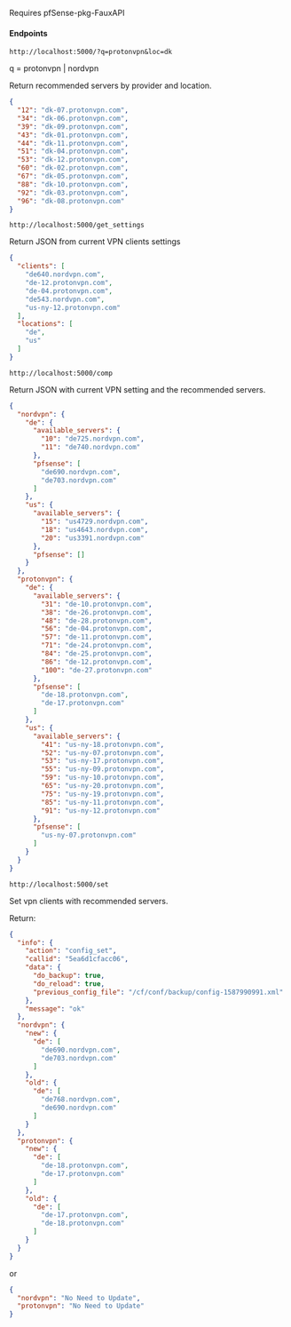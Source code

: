 Requires pfSense-pkg-FauxAPI

#### Endpoints

`http://localhost:5000/?q=protonvpn&loc=dk`

q = protonvpn | nordvpn

Return recommended servers by provider and location.

```json
{
  "12": "dk-07.protonvpn.com", 
  "34": "dk-06.protonvpn.com", 
  "39": "dk-09.protonvpn.com", 
  "43": "dk-01.protonvpn.com", 
  "44": "dk-11.protonvpn.com", 
  "51": "dk-04.protonvpn.com", 
  "53": "dk-12.protonvpn.com", 
  "60": "dk-02.protonvpn.com", 
  "67": "dk-05.protonvpn.com", 
  "88": "dk-10.protonvpn.com", 
  "92": "dk-03.protonvpn.com", 
  "96": "dk-08.protonvpn.com"
}
```

`http://localhost:5000/get_settings`

Return JSON from current VPN clients settings

```json
{
  "clients": [
    "de640.nordvpn.com", 
    "de-12.protonvpn.com", 
    "de-04.protonvpn.com", 
    "de543.nordvpn.com", 
    "us-ny-12.protonvpn.com"
  ], 
  "locations": [
    "de", 
    "us"
  ]
}
```
`http://localhost:5000/comp`

Return JSON with current VPN setting and the recommended  servers.
```json
{
  "nordvpn": {
    "de": {
      "available_servers": {
        "10": "de725.nordvpn.com", 
        "11": "de740.nordvpn.com"
      }, 
      "pfsense": [
        "de690.nordvpn.com", 
        "de703.nordvpn.com"
      ]
    }, 
    "us": {
      "available_servers": {
        "15": "us4729.nordvpn.com", 
        "18": "us4643.nordvpn.com", 
        "20": "us3391.nordvpn.com"
      }, 
      "pfsense": []
    }
  }, 
  "protonvpn": {
    "de": {
      "available_servers": {
        "31": "de-10.protonvpn.com", 
        "38": "de-26.protonvpn.com", 
        "48": "de-28.protonvpn.com", 
        "56": "de-04.protonvpn.com", 
        "57": "de-11.protonvpn.com", 
        "71": "de-24.protonvpn.com", 
        "84": "de-25.protonvpn.com", 
        "86": "de-12.protonvpn.com", 
        "100": "de-27.protonvpn.com"
      }, 
      "pfsense": [
        "de-18.protonvpn.com", 
        "de-17.protonvpn.com"
      ]
    }, 
    "us": {
      "available_servers": {
        "41": "us-ny-18.protonvpn.com", 
        "52": "us-ny-07.protonvpn.com", 
        "53": "us-ny-17.protonvpn.com", 
        "55": "us-ny-09.protonvpn.com", 
        "59": "us-ny-10.protonvpn.com", 
        "65": "us-ny-20.protonvpn.com", 
        "75": "us-ny-19.protonvpn.com", 
        "85": "us-ny-11.protonvpn.com", 
        "91": "us-ny-12.protonvpn.com"
      }, 
      "pfsense": [
        "us-ny-07.protonvpn.com"
      ]
    }
  }
}
```
`http://localhost:5000/set`

Set vpn clients with recommended servers.

Return:

```json
{
  "info": {
    "action": "config_set", 
    "callid": "5ea6d1cfacc06", 
    "data": {
      "do_backup": true, 
      "do_reload": true, 
      "previous_config_file": "/cf/conf/backup/config-1587990991.xml"
    }, 
    "message": "ok"
  }, 
  "nordvpn": {
    "new": {
      "de": [
        "de690.nordvpn.com", 
        "de703.nordvpn.com"
      ]
    }, 
    "old": {
      "de": [
        "de768.nordvpn.com", 
        "de690.nordvpn.com"
      ]
    }
  }, 
  "protonvpn": {
    "new": {
      "de": [
        "de-18.protonvpn.com", 
        "de-17.protonvpn.com"
      ]
    }, 
    "old": {
      "de": [
        "de-17.protonvpn.com", 
        "de-18.protonvpn.com"
      ]
    }
  }
}
``` 
or
```json
{
  "nordvpn": "No Need to Update", 
  "protonvpn": "No Need to Update"
}
```